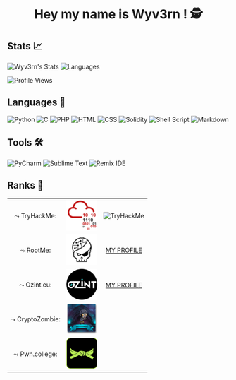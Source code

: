 <h1 align="center"><b>Hey my name is Wyv3rn ! 🕵️</b></h1>

## Stats 📈

![Wyv3rn's Stats](https://github-readme-stats.vercel.app/api?username=erwann-rch&show_icons=True&theme=react&hide_border=True&count_private=True)               ![Languages](https://github-readme-stats.vercel.app/api/top-langs/?username=erwann-rch&show_icons=True&theme=react&hide_border=True&count_private=True)

![Profile Views](https://komarev.com/ghpvc/?username=erwann-rch&label=PROFILE+VIEWS)

## Languages 🎯

![Python](https://img.shields.io/badge/Python-3.10-14354C?style=for-the-badge&logo=python&logoColor=white) ![C](https://img.shields.io/badge/C-18-00599C?style=for-the-badge&logo=c&logoColor=white) ![PHP](https://img.shields.io/badge/PHP-7.4-777BB4?style=for-the-badge&logo=php&logoColor=white) ![HTML](https://img.shields.io/badge/HTML-5-ff9933?style=for-the-badge&logo=html5&logoColor=white) ![CSS](https://img.shields.io/badge/CSS-3-239120?&style=for-the-badge&logo=css3&logoColor=white) ![Solidity](https://img.shields.io/badge/Solidity-0.8.9-363636?style=for-the-badge&logo=solidity) 
![Shell Script](https://img.shields.io/badge/Shell_Script-121011?style=for-the-badge&logo=gnu-bash&logoColor=white) ![Markdown](https://img.shields.io/badge/Markdown-000000?style=for-the-badge&logo=markdown&logoColor=white)

## Tools 🛠

![PyCharm](https://img.shields.io/badge/PyCharm-2021.1-00cc00?logo=pycharm&style=for-the-badge) ![Sublime Text](https://img.shields.io/badge/Sublime_Text-4.0-orange?logo=sublime-text&style=for-the-badge) ![Remix IDE](https://img.shields.io/badge/Remix_IDE-0.10.2-blue?logo=remix&style=for-the-badge)

## Ranks 🌌

<table align="center">
                <tr>
                    <td align="center">⤳ TryHackMe:</td>
                    <td align="center"><img src="./logo/tryhackme.png" width=70px height=70px/></td>
                    <td align="center"><img src="https://tryhackme-badges.s3.amazonaws.com/Wyv3rn9.png" alt="TryHackMe"></a></td>
                </tr>
                <tr>
                    <td align="center">⤳ RootMe:</td>
                    <td align="center"><img src="./logo/rootme.png" width=70px height=70px/></td>
                    <td align="center"><a href="https://www.root-me.org/Wyv3rn-608084">MY PROFILE</a></td>
                </tr>
                <tr>
                    <td align="center">⤳ Ozint.eu:</td>
                    <td align="center"><img src="./logo/ozint.png" width=70px height=70px/></td>
                    <td align="center"><a href="https://ozint.eu/ozinter/8407/">MY PROFILE</a></td>
                </tr>
                <tr>
                    <td align="center">⤳ CryptoZombie:</td>
                    <td align="center"><img src="./logo/cryptozombie.png" width=70px height=70px/></td>
                    <td align="center"></td>
                </tr>
                <tr>
                    <td align="center">⤳ Pwn.college:</td>
                    <td align="center"><img src="./logo/pwn.college.png" width=70px height=70px/></td>
                    <td align="center"></td>
                </tr>
            </table>
